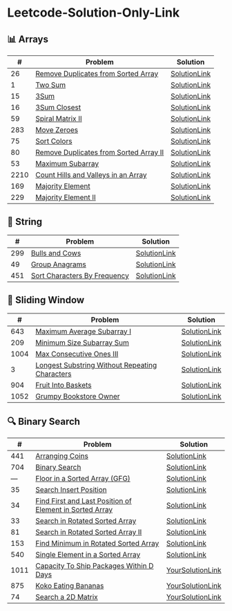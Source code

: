 # Leetcode-Solution-Only-Link

## 📊 Arrays
| #   | Problem | Solution |
|-----|--------|---------|
| 26  | [Remove Duplicates from Sorted Array](https://leetcode.com/problems/remove-duplicates-from-sorted-array/) | [SolutionLink](https://leetcode.com/problems/remove-duplicates-from-sorted-array/submissions/1747347389) |
| 1   | [Two Sum](https://leetcode.com/problems/two-sum/) | [SolutionLink](https://leetcode.com/problems/two-sum/submissions/1747360956) |
| 15  | [3Sum](https://leetcode.com/problems/3sum/) | [SolutionLink](#) |
| 16  | [3Sum Closest](https://leetcode.com/problems/3sum-closest/) | [SolutionLink](#) |
| 59  | [Spiral Matrix II](https://leetcode.com/problems/spiral-matrix-ii/) | [SolutionLink](#) |
| 283 | [Move Zeroes](https://leetcode.com/problems/move-zeroes/) | [SolutionLink](#) |
| 75  | [Sort Colors](https://leetcode.com/problems/sort-colors/) | [SolutionLink](#) |
| 80  | [Remove Duplicates from Sorted Array II](https://leetcode.com/problems/remove-duplicates-from-sorted-array-ii/) | [SolutionLink](https://leetcode.com/problems/remove-duplicates-from-sorted-array-ii/submissions/1749976825) |
| 53  | [Maximum Subarray](https://leetcode.com/problems/maximum-subarray/) | [SolutionLink](https://leetcode.com/problems/maximum-subarray/submissions/1754198928) |
| 2210| [Count Hills and Valleys in an Array](https://leetcode.com/problems/count-hills-and-valleys-in-an-array/) | [SolutionLink](https://leetcode.com/problems/count-hills-and-valleys-in-an-array/submissions/1754286557) |
| 169 | [Majority Element](https://leetcode.com/problems/majority-element/) | [SolutionLink](https://leetcode.com/problems/majority-element/submissions/1754321826) |
| 229 | [Majority Element II](https://leetcode.com/problems/majority-element-ii/) | [SolutionLink](https://leetcode.com/problems/majority-element-ii/submissions/1754340929) |


## 🧵 String
| #   | Problem | Solution |
|-----|--------|---------|
| 299 | [Bulls and Cows](https://leetcode.com/problems/bulls-and-cows/) | [SolutionLink](https://leetcode.com/problems/bulls-and-cows/submissions/1750011055) |
| 49  | [Group Anagrams](https://leetcode.com/problems/group-anagrams/) | [SolutionLink](#) |
| 451 | [Sort Characters By Frequency](https://leetcode.com/problems/sort-characters-by-frequency/) | [SolutionLink](#) |


## 🔄 Sliding Window
| #   | Problem | Solution |
|-----|--------|---------|
| 643 | [Maximum Average Subarray I](https://leetcode.com/problems/maximum-average-subarray-i/) | [SolutionLink](#) |
| 209 | [Minimum Size Subarray Sum](https://leetcode.com/problems/minimum-size-subarray-sum/) | [SolutionLink](https://leetcode.com/problems/minimum-size-subarray-sum/submissions/1770028780) |
| 1004| [Max Consecutive Ones III](https://leetcode.com/problems/max-consecutive-ones-iii/) | [SolutionLink](https://leetcode.com/problems/max-consecutive-ones-iii/submissions/1770067529) |
| 3   | [Longest Substring Without Repeating Characters](https://leetcode.com/problems/longest-substring-without-repeating-characters/) | [SolutionLink](https://leetcode.com/problems/longest-substring-without-repeating-characters/submissions/1770100420) |
| 904 | [Fruit Into Baskets](https://leetcode.com/problems/fruit-into-baskets/) | [SolutionLink](https://leetcode.com/problems/fruit-into-baskets/submissions/1770121313) |
| 1052| [Grumpy Bookstore Owner](https://leetcode.com/problems/grumpy-bookstore-owner/) | [SolutionLink](#) |


## 🔍 Binary Search
| #   | Problem | Solution |
|-----|--------|---------|
| 441 | [Arranging Coins](https://leetcode.com/problems/arranging-coins/) | [SolutionLink](https://leetcode.com/problems/arranging-coins/submissions/1754259821) |
| 704 | [Binary Search](https://leetcode.com/problems/binary-search/) | [SolutionLink](https://leetcode.com/problems/binary-search/submissions/1774883517) |
| —   | [Floor in a Sorted Array (GFG)](https://www.geeksforgeeks.org/problems/floor-in-a-sorted-array-1587115620/1) | [SolutionLink](#) |
| 35  | [Search Insert Position](https://leetcode.com/problems/search-insert-position/) | [SolutionLink](https://leetcode.com/problems/search-insert-position/submissions/1774896203) |
| 34  | [Find First and Last Position of Element in Sorted Array](https://leetcode.com/problems/find-first-and-last-position-of-element-in-sorted-array/) | [SolutionLink](#) |
| 33  | [Search in Rotated Sorted Array](https://leetcode.com/problems/search-in-rotated-sorted-array/) | [SolutionLink](https://leetcode.com/problems/search-in-rotated-sorted-array/submissions/1777576313) |
| 81  | [Search in Rotated Sorted Array II](https://leetcode.com/problems/search-in-rotated-sorted-array-ii/) | [SolutionLink](https://leetcode.com/problems/search-in-rotated-sorted-array-ii/submissions/1777620894) |
| 153 | [Find Minimum in Rotated Sorted Array](https://leetcode.com/problems/find-minimum-in-rotated-sorted-array/) | [SolutionLink](https://leetcode.com/problems/find-minimum-in-rotated-sorted-array/submissions/1777658431) |
| 540 | [Single Element in a Sorted Array](https://leetcode.com/problems/single-element-in-a-sorted-array/) | [SolutionLink](https://leetcode.com/problems/single-element-in-a-sorted-array/submissions/1777721827) | 162  | [Find Peak Element](https://leetcode.com/problems/find-peak-element/) | [YourSolutionLink](#) |
| 1011 | [Capacity To Ship Packages Within D Days](https://leetcode.com/problems/capacity-to-ship-packages-within-d-days/) | [YourSolutionLink](https://leetcode.com/problems/capacity-to-ship-packages-within-d-days/submissions/1781093291) |
| 875  | [Koko Eating Bananas](https://leetcode.com/problems/koko-eating-bananas/) | [YourSolutionLink](#) |
| 74   | [Search a 2D Matrix](https://leetcode.com/problems/search-a-2d-matrix/) | [YourSolutionLink](https://leetcode.com/problems/search-a-2d-matrix/submissions/1781113554) |

